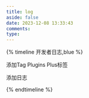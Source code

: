 ```yaml
---
title: log
aside: false
date: 2023-12-08 13:33:43
comments: 
type:
---
```

{% timeline 开发者日志,blue %}


<!-- timeline 2023-12-10 -->

添加Tag Plugins Plus标签

<!-- endtimeline -->

<!-- timeline 2023-12-08 -->

添加日志

<!-- endtimeline -->




{% endtimeline %}